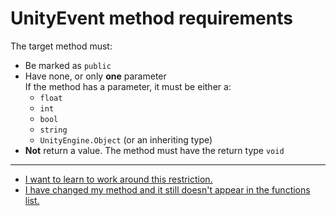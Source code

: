 # UnityEvent method requirements

The target method must:  
- Be marked as `public`
- Have none, or only **one** parameter  
  If the method has a parameter, it must be either a:
  - `float`
  - `int`
  - `bool`
  - `string`
  - `UnityEngine.Object` (or an inheriting type)
- **Not** return a value. The method must have the return type `void`  

---  
- [I want to learn to work around this restriction.](Method%20Requirements%20Workaround.md)
- [I have changed my method and it still doesn't appear in the functions list.](Compiler%20Errors.md)
